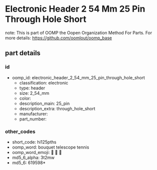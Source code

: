 # Electronic Header 2 54 Mm 25 Pin Through Hole Short  

note: This is part of OOMP the Oopen Organization Method For Parts. For more details: https://github.com/oomlout/oomp_base

##  part details





### id
* oomp_id: electronic_header_2_54_mm_25_pin_through_hole_short
  * classification: electronic
  * type: header
  * size: 2_54_mm
  * color: 
  * description_main: 25_pin
  * description_extra: through_hole_short
  * manufacturer: 
  * part_number: 

### other_codes
* short_code: hi125pths
* oomp_word: bouquet telescope tennis
* oomp_word_emoji: :bouquet: :telescope: :tennis:
* md5_6_alpha: 3t2mw
* md5_6: 619598* 